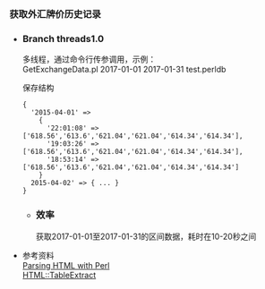 ### 获取外汇牌价历史记录  

* ### Branch threads1.0  
  多线程，通过命令行传参调用，示例：  
  GetExchangeData.pl 2017-01-01 2017-01-31 test.perldb  

  保存结构  
  ```
  {
    '2015-04-01' => 
      {
        '22:01:08' => ['618.56','613.6','621.04','621.04','614.34','614.34'],
        '19:03:26' => ['618.56','613.6','621.04','621.04','614.34','614.34'],
        '18:53:14' => ['618.56','613.6','621.04','621.04','614.34','614.34']
      }
    2015-04-02' => { ... }
  }
  ```

  * ### 效率  
    获取2017-01-01至2017-01-31的区间数据，耗时在10-20秒之间

* 参考资料  
  [Parsing HTML with Perl](http://radar.oreilly.com/2014/02/parsing-html-with-perl-2.html)  
  [HTML::TableExtract](https://metacpan.org/pod/HTML::TableExtract)
